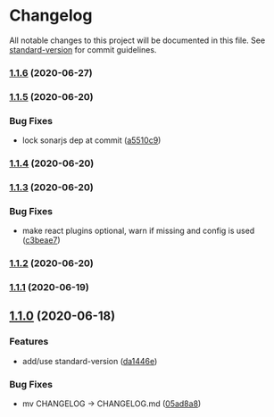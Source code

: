 # Changelog

All notable changes to this project will be documented in this file. See [standard-version](https://github.com/conventional-changelog/standard-version) for commit guidelines.

### [1.1.6](https://github.com/f3rno/eslint-config/compare/v1.1.5...v1.1.6) (2020-06-27)

### [1.1.5](https://github.com/f3rno/eslint-config/compare/v1.1.4...v1.1.5) (2020-06-20)


### Bug Fixes

* lock sonarjs dep at commit ([a5510c9](https://github.com/f3rno/eslint-config/commit/a5510c91c1a1e1596f5591c2c253d5c3988c5608))

### [1.1.4](https://github.com/f3rno/eslint-config/compare/v1.1.3...v1.1.4) (2020-06-20)

### [1.1.3](https://github.com/f3rno/eslint-config/compare/v1.1.2...v1.1.3) (2020-06-20)


### Bug Fixes

* make react plugins optional, warn if missing and config is used ([c3beae7](https://github.com/f3rno/eslint-config/commit/c3beae78594d41886497159a9e8a21fd4dc201ba))

### [1.1.2](https://github.com/f3rno/eslint-config/compare/v1.1.1...v1.1.2) (2020-06-20)

### [1.1.1](https://github.com/f3rno/eslint-config/compare/v1.1.0...v1.1.1) (2020-06-19)

## [1.1.0](https://github.com/f3rno/eslint-config/compare/v1.0.0...v1.1.0) (2020-06-18)


### Features

* add/use standard-version ([da1446e](https://github.com/f3rno/eslint-config/commit/da1446e0f670ca335d8a667aded6d016109cc03f))


### Bug Fixes

* mv CHANGELOG -> CHANGELOG.md ([05ad8a8](https://github.com/f3rno/eslint-config/commit/05ad8a881fd5407a67eeda9eefba6887bcd0b473))
